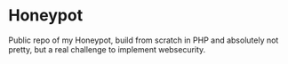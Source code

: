 # Honeypot
Public repo of my Honeypot, build from scratch in PHP and absolutely not pretty, but a real challenge to implement websecurity.
